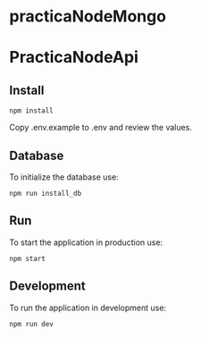 # practicaNodeMongo

# PracticaNodeApi

## Install

```shell
npm install
```

Copy .env.example to .env and review the values.

## Database

To initialize the database use:

```shell
npm run install_db
```

## Run

To start the application in production use:

```shell
npm start
```


## Development

To run the application in development use:

```shell
npm run dev
```
